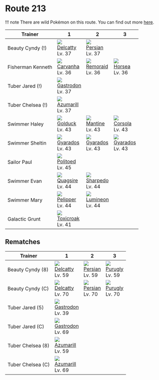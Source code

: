 # Route 213

!!! note
    There are wild Pokémon on this route. You can find out more [here](../../wild_pokemon/route_213/).


Trainer           | 1                                 | 2                                | 3
---               | ---                               | ---                              | ---
Beauty Cyndy (!)  | ![][301]<br>[Delcatty]<br>Lv. 37  | ![][053]<br>[Persian]<br>Lv. 37  | &nbsp;
Fisherman Kenneth | ![][318]<br>[Carvanha]<br>Lv. 36  | ![][223]<br>[Remoraid]<br>Lv. 36 | ![][116]<br>[Horsea]<br>Lv. 36
Tuber Jared (!)   | ![][423]<br>[Gastrodon]<br>Lv. 37 | &nbsp;                           | &nbsp;
Tuber Chelsea (!) | ![][184]<br>[Azumarill]<br>Lv. 37 | &nbsp;                           | &nbsp;
Swimmer Haley     | ![][055]<br>[Golduck]<br>Lv. 43   | ![][226]<br>[Mantine]<br>Lv. 43  | ![][222]<br>[Corsola]<br>Lv. 43
Swimmer Sheltin   | ![][130]<br>[Gyarados]<br>Lv. 43  | ![][130]<br>[Gyarados]<br>Lv. 43 | ![][130]<br>[Gyarados]<br>Lv. 43
Sailor Paul       | ![][186]<br>[Politoed]<br>Lv. 45  | &nbsp;                           | &nbsp;
Swimmer Evan      | ![][195]<br>[Quagsire]<br>Lv. 44  | ![][319]<br>[Sharpedo]<br>Lv. 44 | &nbsp;
Swimmer Mary      | ![][279]<br>[Pelipper]<br>Lv. 44  | ![][457]<br>[Lumineon]<br>Lv. 44 | &nbsp;
Galactic Grunt    | ![][454]<br>[Toxicroak]<br>Lv. 41 | &nbsp;                           | &nbsp;

## Rematches

Trainer           | 1                                 | 2                               | 3
---               | ---                               | ---                             | ---
Beauty Cyndy (8)  | ![][301]<br>[Delcatty]<br>Lv. 59  | ![][053]<br>[Persian]<br>Lv. 59 | ![][432]<br>[Purugly]<br>Lv. 59
Beauty Cyndy (C)  | ![][301]<br>[Delcatty]<br>Lv. 70  | ![][053]<br>[Persian]<br>Lv. 70 | ![][432]<br>[Purugly]<br>Lv. 70
Tuber Jared (5)   | ![][423]<br>[Gastrodon]<br>Lv. 39 | &nbsp;                          | &nbsp;
Tuber Jared (C)   | ![][423]<br>[Gastrodon]<br>Lv. 69 | &nbsp;                          | &nbsp;
Tuber Chelsea (8) | ![][184]<br>[Azumarill]<br>Lv. 59 | &nbsp;                          | &nbsp;
Tuber Chelsea (C) | ![][184]<br>[Azumarill]<br>Lv. 69 | &nbsp;                          | &nbsp;

[Persian]: ../../pokemon_changes/053/
[Golduck]: ../../pokemon_changes/055/
[Horsea]: ../../pokemon_changes/116/
[Gyarados]: ../../pokemon_changes/130/
[Azumarill]: ../../pokemon_changes/184/
[Politoed]: ../../pokemon_changes/186/
[Quagsire]: ../../pokemon_changes/195/
[Corsola]: ../../pokemon_changes/222/
[Remoraid]: ../../pokemon_changes/223/
[Mantine]: ../../pokemon_changes/226/
[Pelipper]: ../../pokemon_changes/279/
[Delcatty]: ../../pokemon_changes/301/
[Carvanha]: ../../pokemon_changes/318/
[Sharpedo]: ../../pokemon_changes/319/
[Gastrodon]: ../../pokemon_changes/423/
[Purugly]: ../../pokemon_changes/432/
[Toxicroak]: ../../pokemon_changes/454/
[Lumineon]: ../../pokemon_changes/457/
[053]: ../img/pokemon/053.png
[055]: ../img/pokemon/055.png
[116]: ../img/pokemon/116.png
[130]: ../img/pokemon/130.png
[184]: ../img/pokemon/184.png
[186]: ../img/pokemon/186.png
[195]: ../img/pokemon/195.png
[222]: ../img/pokemon/222.png
[223]: ../img/pokemon/223.png
[226]: ../img/pokemon/226.png
[279]: ../img/pokemon/279.png
[301]: ../img/pokemon/301.png
[318]: ../img/pokemon/318.png
[319]: ../img/pokemon/319.png
[423]: ../img/pokemon/423.png
[432]: ../img/pokemon/432.png
[454]: ../img/pokemon/454.png
[457]: ../img/pokemon/457.png
